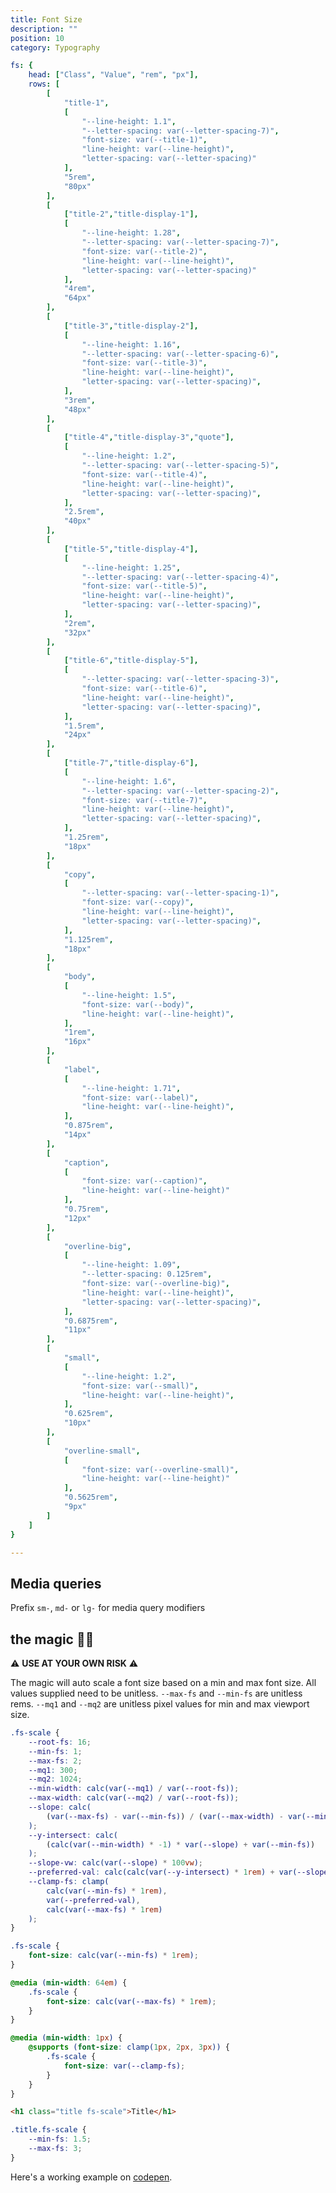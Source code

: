 ```yaml
---
title: Font Size
description: ""
position: 10
category: Typography

fs: {
	head: ["Class", "Value", "rem", "px"],
	rows: [
		[
			"title-1",
			[
				"--line-height: 1.1",
				"--letter-spacing: var(--letter-spacing-7)",
				"font-size: var(--title-1)",
				"line-height: var(--line-height)",
				"letter-spacing: var(--letter-spacing)"
			],
			"5rem",
			"80px"
		],
		[
			["title-2","title-display-1"],
			[
				"--line-height: 1.28",
				"--letter-spacing: var(--letter-spacing-7)",
				"font-size: var(--title-2)",
				"line-height: var(--line-height)",
				"letter-spacing: var(--letter-spacing)"
			],
			"4rem",
			"64px"
		],
		[
			["title-3","title-display-2"],
			[
				"--line-height: 1.16",
				"--letter-spacing: var(--letter-spacing-6)",
				"font-size: var(--title-3)",
				"line-height: var(--line-height)",
				"letter-spacing: var(--letter-spacing)",
			],
			"3rem",
			"48px"
		],
		[
			["title-4","title-display-3","quote"],
			[
				"--line-height: 1.2",
				"--letter-spacing: var(--letter-spacing-5)",
				"font-size: var(--title-4)",
				"line-height: var(--line-height)",
				"letter-spacing: var(--letter-spacing)",
			],
			"2.5rem",
			"40px"
		],
		[
			["title-5","title-display-4"],
			[
				"--line-height: 1.25",
				"--letter-spacing: var(--letter-spacing-4)",
				"font-size: var(--title-5)",
				"line-height: var(--line-height)",
				"letter-spacing: var(--letter-spacing)",
			],
			"2rem",
			"32px"
		],
		[
			["title-6","title-display-5"],
			[
				"--letter-spacing: var(--letter-spacing-3)",
				"font-size: var(--title-6)",
				"line-height: var(--line-height)",
				"letter-spacing: var(--letter-spacing)",
			],
			"1.5rem",
			"24px"
		],
		[
			["title-7","title-display-6"],
			[
				"--line-height: 1.6",
				"--letter-spacing: var(--letter-spacing-2)",
				"font-size: var(--title-7)",
				"line-height: var(--line-height)",
				"letter-spacing: var(--letter-spacing)",
			],
			"1.25rem",
			"18px"
		],
		[
			"copy",
			[
				"--letter-spacing: var(--letter-spacing-1)",
				"font-size: var(--copy)",
				"line-height: var(--line-height)",
				"letter-spacing: var(--letter-spacing)",
			],
			"1.125rem",
			"18px"
		],
		[
			"body",
			[
				"--line-height: 1.5",
				"font-size: var(--body)",
				"line-height: var(--line-height)",
			],
			"1rem",
			"16px"
		],
		[
			"label",
			[
				"--line-height: 1.71",
				"font-size: var(--label)",
				"line-height: var(--line-height)",
			],
			"0.875rem",
			"14px"
		],
		[
			"caption",
			[
				"font-size: var(--caption)",
				"line-height: var(--line-height)"
			],
			"0.75rem",
			"12px"
		],
		[
			"overline-big",
			[
				"--line-height: 1.09",
				"--letter-spacing: 0.125rem",
				"font-size: var(--overline-big)",
				"line-height: var(--line-height)",
				"letter-spacing: var(--letter-spacing)",
			],
			"0.6875rem",
			"11px"
		],
		[
			"small",
			[
				"--line-height: 1.2",
				"font-size: var(--small)",
				"line-height: var(--line-height)",
			],
			"0.625rem",
			"10px"
		],
		[
			"overline-small",
			[
				"font-size: var(--overline-small)",
				"line-height: var(--line-height)"
			],
			"0.5625rem",
			"9px"
		]
	]
}

---
```


<c-table pn="fs"></c-table>

## Media queries

Prefix `sm-`, `md-` or `lg-` for media query modifiers

## the magic 🧙‍♂️

⚠️ **USE AT YOUR OWN RISK** ⚠️

The magic will auto scale a font size based on a min and max font size. All values supplied need to be unitless. `--max-fs` and `--min-fs` are unitless rems. `--mq1` and `--mq2` are unitless pixel values for min and max viewport size.

```css
.fs-scale {
	--root-fs: 16;
	--min-fs: 1;
	--max-fs: 2;
	--mq1: 300;
	--mq2: 1024;
	--min-width: calc(var(--mq1) / var(--root-fs));
	--max-width: calc(var(--mq2) / var(--root-fs));
	--slope: calc(
		(var(--max-fs) - var(--min-fs)) / (var(--max-width) - var(--min-width))
	);
	--y-intersect: calc(
		(calc(var(--min-width) * -1) * var(--slope) + var(--min-fs))
	);
	--slope-vw: calc(var(--slope) * 100vw);
	--preferred-val: calc(calc(var(--y-intersect) * 1rem) + var(--slope-vw));
	--clamp-fs: clamp(
		calc(var(--min-fs) * 1rem),
		var(--preferred-val),
		calc(var(--max-fs) * 1rem)
	);
}

.fs-scale {
	font-size: calc(var(--min-fs) * 1rem);
}

@media (min-width: 64em) {
	.fs-scale {
		font-size: calc(var(--max-fs) * 1rem);
	}
}

@media (min-width: 1px) {
	@supports (font-size: clamp(1px, 2px, 3px)) {
		.fs-scale {
			font-size: var(--clamp-fs);
		}
	}
}
```

<!--prettier-ignore-->
<code-group>
<code-block label="HTML" active>

```html
<h1 class="title fs-scale">Title</h1>
```

</code-block>
<code-block label="CSS">

```css
.title.fs-scale {
	--min-fs: 1.5;
	--max-fs: 3;
}
```

</code-block>
</code-group>

Here's a working example on [codepen](https://codepen.io/jamcgrath/pen/dydqQJG).
